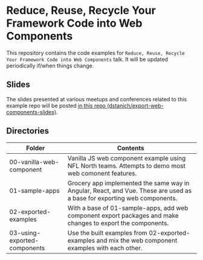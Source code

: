 # Reduce, Reuse, Recycle Your Framework Code into Web Components

This repository contains the code examples for `Reduce, Reuse, Recycle Your Framework Code into Web Components` talk. It will be updated periodically if/when things change.

## Slides

The slides presented at various meetups and conferences related to this example repo will be posted [in this repo (dstanich/export-web-components-slides)](https://github.com/dstanich/export-web-components-slides).

## Directories

| Folder                       | Contents                                                                                                                |
| ---------------------------- | ----------------------------------------------------------------------------------------------------------------------- |
| 00-vanilla-web-component     | Vanilla JS web component example using NFL North teams. Attempts to demo most web comonent features.                    |
| 01-sample-apps               | Grocery app implemented the same way in Angular, React, and Vue. These are used as a base for exporting web components. |
| 02-exported-examples         | With a base of 01-sample-apps, add web component export packages and make changes to export the components.             |
| 03-using-exported-components | Use the built examples from 02-exported-examples and mix the web component examples with each other.                    |
